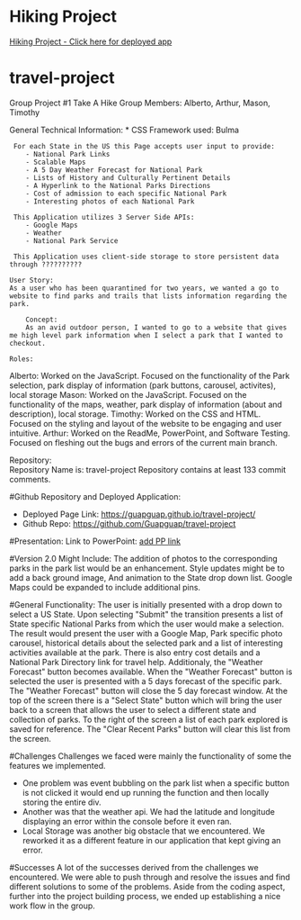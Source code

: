 # Hiking Project

<a href="https://guapguap.github.io/travel-project/">Hiking Project - Click here for deployed app</a>

# travel-project

Group Project #1 Take A Hike
Group Members: Alberto, Arthur, Mason, Timothy

General Technical Information: \* CSS Framework used: Bulma

     For each State in the US this Page accepts user input to provide:
        - National Park Links
        - Scalable Maps
        - A 5 Day Weather Forecast for National Park
        - Lists of History and Culturally Pertinent Details
        - A Hyperlink to the National Parks Directions
        - Cost of admission to each specific National Park
        - Interesting photos of each National Park

     This Application utilizes 3 Server Side APIs:
        - Google Maps
        - Weather
        - National Park Service

     This Application uses client-side storage to store persistent data through ??????????

    User Story:
    As a user who has been quarantined for two years, we wanted a go to website to find parks and trails that lists information regarding the park.

    	Concept:
    	As an avid outdoor person, I wanted to go to a website that gives me high level park information when I select a park that I wanted to checkout.

    Roles:

Alberto: Worked on the JavaScript. Focused on the functionality of the Park selection, park display of information (park buttons, carousel, activites), local storage
Mason: Worked on the JavaScript. Focused on the functionality of the maps, weather, park display of information (about and description), local storage.
Timothy: Worked on the CSS and HTML. Focused on the styling and layout of the website to be engaging and user intuitive.
Arthur: Worked on the ReadMe, PowerPoint, and Software Testing. Focused on fleshing out the bugs and errors of the current main branch.

Repository:
<br>
 Repository Name is: travel-project
 Repository contains at least 133 commit comments.


#Github Repository and Deployed Application:

- Deployed Page Link: https://guapguap.github.io/travel-project/
- Github Repo: https://github.com/Guapguap/travel-project

#Presentation: 
Link to PowerPoint: [add PP link](https://onedrive.live.com/edit.aspx?resid=DE955333573C7D02!115&ithint=file%2cpptx&wdOrigin=OFFICECOM-WEB.START.MRU)

#Version 2.0 Might Include:
The addition of photos to the corresponding parks in the park list would be an enhancement. Style updates might be to add a back ground image,
And animation to the State drop down list. Google Maps could be expanded to include additional pins.

#General Functionality:
The user is initially presented with a drop down to select a US State. Upon selecting "Submit" the transition presents a list of State specific National Parks
from which the user would make a selection. The result would present the user with a Google Map, Park specific photo carousel, historical details about the
selected park and a list of interesting activities available at the park. There is also entry cost details and a National Park Directory link for travel help.
Additionaly, the "Weather Forecast" button becomes available. When the "Weather Forecast" button is selected the user is presented with a 5 days forecast of
the specific park. The "Weather Forecast" button will close the 5 day forecast window. At the top of the screen there is a "Select State" button which will
bring the user back to a screen that allows the user to select a different state and collection of parks. To the right of the screen a list of each park
explored is saved for reference. The "Clear Recent Parks" button will clear this list from the screen.

#Challenges
Challenges we faced were mainly the functionality of some the features we implemented.

- One problem was event bubbling on the park list when a specific button is not clicked it would end up running the function and then locally storing the entire div.
- Another was that the weather api. We had the latitude and longitude displaying an error within the console before it even ran.
- Local Storage was another big obstacle that we encountered. We reworked it as a different feature in our application that kept giving an error.

#Successes
A lot of the successes derived from the challenges we encountered. We were able to push through and resolve the issues and find different solutions to some of the problems.
Aside from the coding aspect, further into the project building process, we ended up establishing a nice work flow in the group.
